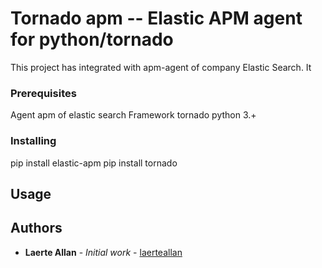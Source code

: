 # Tornado apm -- Elastic APM agent for python/tornado  

This project has integrated with apm-agent of company Elastic Search. It 


### Prerequisites

Agent apm of elastic search
Framework tornado
python 3.+

### Installing
pip install  elastic-apm
pip install tornado

## Usage


## Authors

* **Laerte Allan** - *Initial work* - [laerteallan](https://github.com/laerteallan)